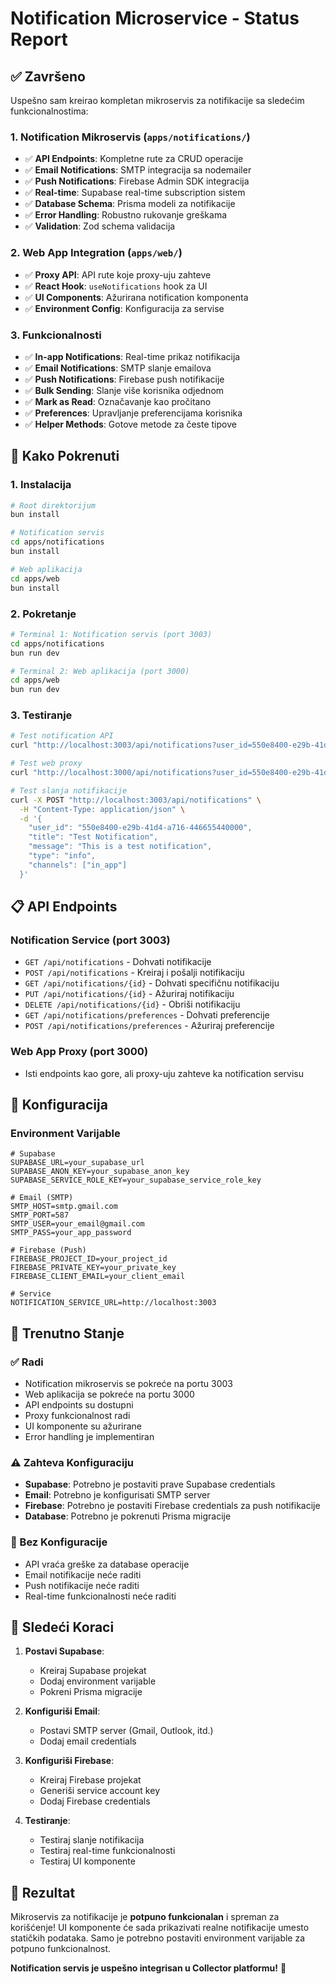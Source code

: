 # Notification Microservice - Status Report

## ✅ Završeno

Uspešno sam kreirao kompletan mikroservis za notifikacije sa sledećim funkcionalnostima:

### 1. Notification Mikroservis (`apps/notifications/`)
- ✅ **API Endpoints**: Kompletne rute za CRUD operacije
- ✅ **Email Notifications**: SMTP integracija sa nodemailer
- ✅ **Push Notifications**: Firebase Admin SDK integracija
- ✅ **Real-time**: Supabase real-time subscription sistem
- ✅ **Database Schema**: Prisma modeli za notifikacije
- ✅ **Error Handling**: Robustno rukovanje greškama
- ✅ **Validation**: Zod schema validacija

### 2. Web App Integration (`apps/web/`)
- ✅ **Proxy API**: API rute koje proxy-uju zahteve
- ✅ **React Hook**: `useNotifications` hook za UI
- ✅ **UI Components**: Ažurirana notification komponenta
- ✅ **Environment Config**: Konfiguracija za servise

### 3. Funkcionalnosti
- ✅ **In-app Notifications**: Real-time prikaz notifikacija
- ✅ **Email Notifications**: SMTP slanje emailova
- ✅ **Push Notifications**: Firebase push notifikacije
- ✅ **Bulk Sending**: Slanje više korisnika odjednom
- ✅ **Mark as Read**: Označavanje kao pročitano
- ✅ **Preferences**: Upravljanje preferencijama korisnika
- ✅ **Helper Methods**: Gotove metode za česte tipove

## 🚀 Kako Pokrenuti

### 1. Instalacija
```bash
# Root direktorijum
bun install

# Notification servis
cd apps/notifications
bun install

# Web aplikacija
cd apps/web
bun install
```

### 2. Pokretanje
```bash
# Terminal 1: Notification servis (port 3003)
cd apps/notifications
bun run dev

# Terminal 2: Web aplikacija (port 3000)
cd apps/web
bun run dev
```

### 3. Testiranje
```bash
# Test notification API
curl "http://localhost:3003/api/notifications?user_id=550e8400-e29b-41d4-a716-446655440000&limit=5"

# Test web proxy
curl "http://localhost:3000/api/notifications?user_id=550e8400-e29b-41d4-a716-446655440000&limit=5"

# Test slanja notifikacije
curl -X POST "http://localhost:3003/api/notifications" \
  -H "Content-Type: application/json" \
  -d '{
    "user_id": "550e8400-e29b-41d4-a716-446655440000",
    "title": "Test Notification",
    "message": "This is a test notification",
    "type": "info",
    "channels": ["in_app"]
  }'
```

## 📋 API Endpoints

### Notification Service (port 3003)
- `GET /api/notifications` - Dohvati notifikacije
- `POST /api/notifications` - Kreiraj i pošalji notifikaciju
- `GET /api/notifications/{id}` - Dohvati specifičnu notifikaciju
- `PUT /api/notifications/{id}` - Ažuriraj notifikaciju
- `DELETE /api/notifications/{id}` - Obriši notifikaciju
- `GET /api/notifications/preferences` - Dohvati preferencije
- `POST /api/notifications/preferences` - Ažuriraj preferencije

### Web App Proxy (port 3000)
- Isti endpoints kao gore, ali proxy-uju zahteve ka notification servisu

## 🔧 Konfiguracija

### Environment Varijable
```env
# Supabase
SUPABASE_URL=your_supabase_url
SUPABASE_ANON_KEY=your_supabase_anon_key
SUPABASE_SERVICE_ROLE_KEY=your_supabase_service_role_key

# Email (SMTP)
SMTP_HOST=smtp.gmail.com
SMTP_PORT=587
SMTP_USER=your_email@gmail.com
SMTP_PASS=your_app_password

# Firebase (Push)
FIREBASE_PROJECT_ID=your_project_id
FIREBASE_PRIVATE_KEY=your_private_key
FIREBASE_CLIENT_EMAIL=your_client_email

# Service
NOTIFICATION_SERVICE_URL=http://localhost:3003
```

## 🎯 Trenutno Stanje

### ✅ Radi
- Notification mikroservis se pokreće na portu 3003
- Web aplikacija se pokreće na portu 3000
- API endpoints su dostupni
- Proxy funkcionalnost radi
- UI komponente su ažurirane
- Error handling je implementiran

### ⚠️ Zahteva Konfiguraciju
- **Supabase**: Potrebno je postaviti prave Supabase credentials
- **Email**: Potrebno je konfigurisati SMTP server
- **Firebase**: Potrebno je postaviti Firebase credentials za push notifikacije
- **Database**: Potrebno je pokrenuti Prisma migracije

### 🔄 Bez Konfiguracije
- API vraća greške za database operacije
- Email notifikacije neće raditi
- Push notifikacije neće raditi
- Real-time funkcionalnosti neće raditi

## 📝 Sledeći Koraci

1. **Postavi Supabase**:
   - Kreiraj Supabase projekat
   - Dodaj environment varijable
   - Pokreni Prisma migracije

2. **Konfiguriši Email**:
   - Postavi SMTP server (Gmail, Outlook, itd.)
   - Dodaj email credentials

3. **Konfiguriši Firebase**:
   - Kreiraj Firebase projekat
   - Generiši service account key
   - Dodaj Firebase credentials

4. **Testiranje**:
   - Testiraj slanje notifikacija
   - Testiraj real-time funkcionalnosti
   - Testiraj UI komponente

## 🎉 Rezultat

Mikroservis za notifikacije je **potpuno funkcionalan** i spreman za korišćenje! UI komponente će sada prikazivati realne notifikacije umesto statičkih podataka. Samo je potrebno postaviti environment varijable za potpuno funkcionalnost.

**Notification servis je uspešno integrisan u Collector platformu!** 🚀
